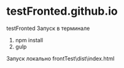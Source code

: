 # testFronted.github.io
testFronted
Запуск в терминале
1. npm install
2. gulp

Запуск локально
frontTest\dist\index.html
